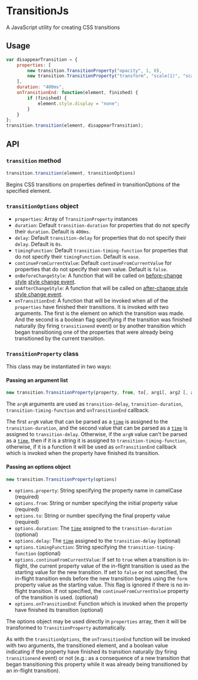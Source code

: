 # TransitionJs
A JavaScript utility for creating CSS transitions

## Usage

```JavaScript
var disappearTransition = {
    properties: [
        new transition.TransitionProperty("opacity", 1, 0),
        new transition.TransitionProperty("transform", "scale(1)", "scale(0.5)")
    ],
    duration: "400ms",
    onTransitionEnd: function(element, finished) {
        if (finished) {
            element.style.display = "none";
        }
    }
};
transition.transition(element, disappearTransition);
```

## API

### `transition` method

```JavaScript
transition.transition(element, transitionOptions)
```

Begins CSS transitions on properties defined in transitionOptions of the specified element.

### `transitionOptions` object

- `properties`: Array of `TransitionProperty` instances
- `duration`: Default `transition-duration` for properties that do not specify their `duration`. Default is `400ms`.
- `delay`: Default `transition-delay` for properties that do not specify their `delay`. Default is `0s`.
- `timingFunction`: Default `transition-timing-function` for properties that do not specify their `timingFunction`. Default is `ease`.
- `continueFromCurrentValue`: Default `continueFromCurrentValue` for properties that do not specify their own value. Default is `false`.
- `onBeforeChangeStyle`: A function that will be called on [before-change style](http://www.w3.org/TR/css3-transitions/#before-change-style) [style change event](http://www.w3.org/TR/css3-transitions/#style-change-event).
- `onAfterChangeStyle`: A function that will be called on [after-change style](http://www.w3.org/TR/css3-transitions/#after-change-style) [style change event](http://www.w3.org/TR/css3-transitions/#style-change-event).
- `onTransitionEnd`: A function that will be invoked when all of the `properties` have finished their transitions. It is invoked with two arguments. The first is the element on which the transition was made. And the second is a boolean flag specifying if the transition was finished naturally (by firing `transitionend` event) or by another transition which began transitioning one of the properties that were already being transitioned by the current transition.

### `TransitionProperty` class

This class may be instantiated in two ways:

#### Passing an argument list

```JavaScript
new transition.TransitionProperty(property, from, to[, arg1[, arg2 [, arg3[, arg4]]]])
```

The `argN` arguments are used as `transition-delay`, `transition-duration`, `transition-timing-function` and `onTransitionEnd` callback.

The first `argN` value that can be parsed as a [`time`](https://developer.mozilla.org/en-US/docs/Web/CSS/time) is assigned to the `transition-duration`, and the second value that can be parsed as a [`time`](https://developer.mozilla.org/en-US/docs/Web/CSS/time) is assigned to `transition-delay`. Otherwise, if the `argN` value can't be parsed as a [`time`](https://developer.mozilla.org/en-US/docs/Web/CSS/time), then if it is a string it is assigned to `transition-timing-function`, otherwise, if it is a function it will be used as `onTransitionEnd` callback which is invoked when the property have finished its transition.

#### Passing an options object

```JavaScript
new transition.TransitionProperty(options)
```

- `options.property`: String specifying the property name in camelCase (required)
- `options.from`: String or number specifying the initial property value (required)
- `options.to`: String or number specifying the final property value (required)
- `options.duration`: The [`time`](https://developer.mozilla.org/en-US/docs/Web/CSS/time) assigned to the `transition-duration` (optional)
- `options.delay`: The [`time`](https://developer.mozilla.org/en-US/docs/Web/CSS/time) assigned to the `transition-delay` (optional)
- `options.timingFunction`: String specifying the `transition-timing-function` (optional)
- `options.continueFromCurrentValue`: If set to `true` when a transition is in-flight, the current property value of the in-flight transition is used as the starting value for the new transition. If set to `false` or not specified, the in-flight transition ends before the new transition begins using the `form` property value as the starting value. This flag is ignored if there is no in-flight transition. If not specified, the `continueFromCurrentValue` property of the transition is used. (optional)
- `options.onTransitionEnd`: Function which is invoked when the property have finished its transition (optional)

The options object may be used directly in `properties` array, then it will be transformed to `TransitionProperty` automatically.

As with the `transitionOptions`, the `onTransitionEnd` function will be invoked with two arguments, the transitioned element, and a boolean value indicating if the property have finished its transition naturally (by firing `transitionend` event) or not (e.g.: as a consequence of a new transition that began transitioning this property while it was already being transitioned by an in-flight transition).
